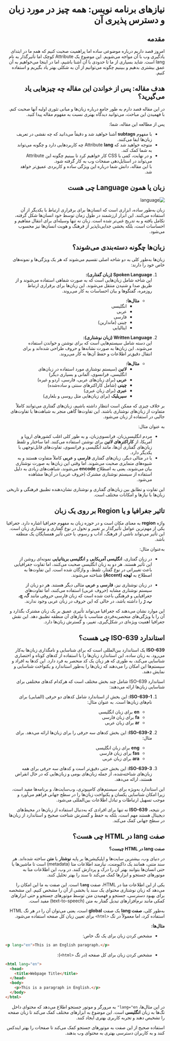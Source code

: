 <div dir="rtl">

# نیازهای برنامه نویس: همه چیز در مورد زبان و دسترس پذیری آن

## مقدمه
امروز قصد داریم درباره موضوعی ساده اما پراهمیت صحبت کنیم که همه ما در ابتدای یادگیری وب با آن مواجه می‌شویم. این موضوع یک Attribute کوچک اما تأثیرگذار به نام lang است. شاید بسیاری از ما تا حدودی با آن آشنا باشیم، اما در اینجا می‌خواهیم به آن عمق بیشتری بدهیم و ببینیم چگونه می‌توانیم از آن به شکلی بهتر یاد بگیریم و استفاده کنیم.

## هدف مقاله: پس از خواندن این مقاله چه چیزهایی یاد می‌گیرید؟  

در این مقاله قصد دارم به طور جامع درباره زبان‌ها و مبانی تئوری اولیه آنها صحبت کنم. با فهمیدن این مباحث، می‌توانید دیدگاه بهتری نسبت به مفهوم مقاله پیدا کنید.  

پس از مطالعه این مقاله، شما:  
- با مفهوم **subtags** آشنا خواهید شد و دقیقاً می‌دانید که چه نقشی در تعریف زبان‌ها ایفا می‌کنند.  
- متوجه خواهید شد که Attribute **lang** چه کاربردهایی دارد و چگونه می‌تواند به شما کمک کند.  
- و در نهایت، کمی با CSS کار خواهیم کرد تا ببینیم چگونه این Attribute می‌تواند در استایل‌دهی صفحات وب به کار گرفته شود.  
با این مقاله، دانش شما درباره این ویژگی ساده و کاربردی عمیق‌تر خواهد شد.

## زبان یا همون Language چی هست

![language](/images/language.webp)

زبان به‌طور ساده، ابزاری است که انسان‌ها برای برقراری ارتباط با یکدیگر از آن استفاده می‌کنند. این ابزار ارزشمند در طول زمان توسط خود انسان‌ها شکل گرفته، تکامل یافته و به تدریج غنی‌تر شده است. زبان نه تنها وسیله‌ای برای انتقال مفاهیم و احساسات است، بلکه بخشی جدایی‌ناپذیر از فرهنگ و هویت انسان‌ها نیز محسوب می‌شود.

## زبان‌ها چگونه دسته‌بندی می‌شوند؟

زبان‌ها به‌طور کلی به دو شاخه اصلی تقسیم می‌شوند که هر یک ویژگی‌ها و نمونه‌های خاص خود را دارند:  

1. **Spoken Language (زبان گفتاری):**  
   این شاخه شامل زبان‌هایی است که به صورت شفاهی استفاده می‌شوند و از طریق صدا و شنیدن منتقل می‌شوند. این زبان‌ها برای برقراری ارتباط روزمره، گفتگوها و بیان احساسات به کار می‌روند.  
   - **مثال‌ها:**  
     - انگلیسی  
     - عربی  
     - فارسی  
     - چینی (ماندارین)  
     - ایتالیایی  

2. **Written Language (زبان نوشتاری):**  
   این دسته شامل سیستم‌هایی است که برای نوشتن و خواندن استفاده می‌شوند. این زبان‌ها به صورت نشانه‌ها و حروف طراحی شده‌اند و برای انتقال دقیق‌تر اطلاعات و حفظ آن‌ها به کار می‌روند.  
   - **مثال‌ها:**  
     - **لاتین** (سیستم نوشتاری مورد استفاده در زبان‌های انگلیسی، فرانسوی، آلمانی و بسیاری دیگر)  
     - **عربی** (برای زبان‌های عربی، فارسی، اردو و غیره)  
     - **چینی** (شامل کاراکترهای سنتی و ساده‌شده)  
     - **عبری** (برای زبان عبری)  
     - **سیریلیک** (برای زبان‌هایی مثل روسی و بلغاری)  

بر خلاف چیزی که ممکن است انتظار داشته باشیم، زبان‌های گفتاری می‌توانند کاملاً متفاوت از زبان‌های نوشتاری باشند. این تفاوت‌ها گاهی منجر به شباهت‌ها یا تفاوت‌های جالبی در استفاده از زبان می‌شود.  

به عنوان مثال:  

- مردم انگلیسی‌زبان، فرانسوی‌زبان، و به طور کلی اغلب کشورهای اروپا و آمریکا، از **کاراکترهای لاتین** برای نوشتن استفاده می‌کنند. اما ساختار و تلفظ زبان‌های گفتاری آن‌ها، مانند انگلیسی و فرانسوی، تفاوت‌های قابل‌توجهی با یکدیگر دارد.  
- یا در مثالی دیگر، زبان‌های گفتاری **فارسی** و **عربی** کاملاً متفاوت هستند و به شیوه‌های متمایزی صحبت می‌شوند. اما وقتی این زبان‌ها به صورت نوشتاری بیان می‌شوند، یعنی به اصطلاح **encode** می‌شوند، شباهت‌های زیادی به دلیل استفاده از سیستم نوشتاری مشترک (حروف عربی) در آن‌ها مشاهده می‌شود.  

این تفاوت و تطابق بین زبان‌های گفتاری و نوشتاری نشان‌دهنده تطبیق فرهنگی و تاریخی زبان‌ها با نیازها و امکانات مختلف است.


## تاثیر جغرافیا و یا Region بر روی یک زبان

واژه **region** به معنای مکان است و در حوزه زبان به مفهوم جغرافیا اشاره دارد. جغرافیا یکی از مهم‌ترین عوامل تأثیرگذار بر تغییر و تحول در نوع گفتاری و نوشتاری زبان است. این تأثیر می‌تواند ناشی از فرهنگ، آداب و رسوم، یا حتی تأثیر همسایگان یک منطقه باشد.  

به‌عنوان مثال:  
- در زبان گفتاری، **انگلیسی آمریکایی** و **انگلیسی بریتانیایی** نمونه‌ای روشن از این تأثیر هستند. هر دو به زبان انگلیسی صحبت می‌کنند، اما تفاوت جغرافیایی باعث تغییراتی در نوع گفتار، تلفظ، و واژگان شده است. این تفاوت‌ها به اصطلاح به **لهجه (Accent)** شناخته می‌شوند.  

- در زبان نوشتاری نیز، **فارسی** و **عربی** مثالی دیگر هستند. هر دو زبان از سیستم نوشتاری مشابه (حروف عربی) استفاده می‌کنند، اما تفاوت‌های جغرافیایی و فرهنگی باعث شده است که زبان فارسی حروفی مانند **گ، چ، پ، ژ** را داشته باشد، در حالی که این حروف در زبان عربی وجود ندارند.  

این موارد نشان می‌دهند که جغرافیا می‌تواند تأثیری عمیق بر یک زبان مشترک بگذارد و آن را با ویژگی‌های منحصربه‌فردی متناسب با نیازهای آن منطقه تطبیق دهد. این نقش جغرافیا اهمیت ویژه‌ای در شکل‌گیری، تغییر، و گسترش زبان‌ها دارد.

## استاندارد ISO-639 چی هست؟

**ISO-639** یک استاندارد بین‌المللی است که برای شناسایی و نامگذاری زبان‌ها به‌کار می‌رود. به زبان ساده، این استاندارد زبان‌ها را با استفاده از کدهای کوتاه و اختصاری شناسایی می‌کند، به طوری که هر زبان یک کد منحصر به فرد دارد. این کدها به افراد و سیستم‌ها این امکان را می‌دهند که زبان‌ها را به‌طور استاندارد و یکنواخت شناسایی و نمایش دهند.

استاندارد ISO-639 شامل چند بخش مختلف است که هرکدام کدهای مختلفی برای شناسایی زبان‌ها ارائه می‌دهند:

1. **ISO-639-1:** این بخش از استاندارد شامل کدهای دو حرفی (الفبایی) برای نام‌های زبان‌ها است. به عنوان مثال:
   - **en** برای زبان انگلیسی  
   - **fa** برای زبان فارسی  
   - **ar** برای زبان عربی  

2. **ISO-639-2:** این بخش کدهای سه حرفی را برای زبان‌ها ارائه می‌دهد. برای مثال:
   - **eng** برای زبان انگلیسی  
   - **fas** برای زبان فارسی  
   - **ara** برای زبان عربی  

3. **ISO-639-3:** این بخش حتی دقیق‌تر است و کدهای سه حرفی برای همه زبان‌های شناخته‌شده، از جمله زبان‌های بومی و زبان‌هایی که در حال انقراض هستند، ارائه می‌دهد.

این استاندارد به‌ویژه برای سیستم‌های کامپیوتری، وب‌سایت‌ها، و برنامه‌ها مفید است، زیرا امکان شناسایی یکسان و یکنواخت زبان‌ها را در سطح جهانی فراهم می‌آورد و موجب تسهیل ارتباطات و تبادل اطلاعات بین‌المللی می‌شود.

در نتیجه، **ISO-639** نه تنها برای افرادی که به‌دنبال استفاده از زبان‌ها در محیط‌های دیجیتال هستند مهم است، بلکه به حفظ و گسترش شناخت صحیح و استاندارد از زبان‌ها در سطح جهانی کمک می‌کند.

## صفت lang در HTML چی هست؟

**صفت lang در HTML چیست؟**

در دنیای وب، بیشترین سایت‌ها و اپلیکیشن‌ها بر پایه **نوشتار** یا **متن** ساخته شده‌اند. هر سند متنی، همانند یک داکیومنت، نیازمند اطلاعات متا (metadata) است تا ماشین‌ها یا حتی انسان‌ها بتوانند بهتر آن را درک و پردازش کنند. در وب، این اطلاعات متا به موتورهای جستجو و ابزارها کمک می‌کند تا سند را بهتر تحلیل کنند.

یکی از این اطلاعات متا در HTML، صفت **`lang`** است. این صفت به ما این امکان را می‌دهد که زبان نوشتاری محتوای یک سند یا بخشی از آن را مشخص کنیم. این مشخصه برای بهبود دسترسی، جستجو و فهمیدن متن توسط موتورهای جستجو و حتی ابزارهای کمکی مانند نرم‌افزارهای تبدیل گفتار به متن (text-to-speech) مفید است.

به‌طور کلی، **صفت lang** یک صفت **global** است، یعنی می‌توان آن را در هر تگ HTML استفاده کرد، اما معمولاً در تگ `<html>` برای تعیین زبان کل صفحه استفاده می‌شود.

**مثال‌ها:**

- مشخص کردن زبان برای یک تگ خاص:

<div dir="ltr">

  ```html
  <p lang="en">This is an English paragraph.</p>
  ```
</div>

- مشخص کردن زبان برای کل صفحه (در تگ `<html>`):

<div dir="ltr">

  ```html
  <html lang="en">
    <head>
      <title>Webpage Title</title>
    </head>
    <body>
      <p>This is a paragraph in English.</p>
    </body>
  </html>
  ```
</div>

در این مثال‌ها، `lang="en"` به مرورگر و موتور جستجو اطلاع می‌دهد که محتوای داخل تگ‌ها به زبان **انگلیسی** است. این موضوع به ابزارهای مختلف کمک می‌کند تا زبان صفحه را تشخیص دهند و تجربه کاربری بهتری ایجاد کنند.  

استفاده صحیح از این صفت به موتورهای جستجو کمک می‌کند تا صفحات را بهتر ایندکس کنند و به کاربران دسترسی بهتری به محتوای وب بدهند.

</div>